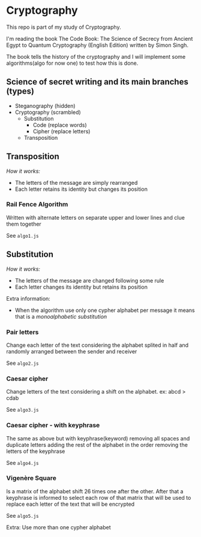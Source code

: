 # Cryptography

This repo is part of my study of Cryptography.

I'm reading the book The Code Book: The Science of Secrecy from Ancient Egypt to Quantum Cryptography (English Edition) written by Simon Singh.

The book tells the history of the cryptography and I will implement some algorithms(algo for now one) to test how this is done.

## Science of secret writing and its main branches (types)

- Steganography (hidden)
- Cryptography (scrambled)
  - Substitution
    - Code (replace words)
    - Cipher (replace letters)
  - Transposition

## Transposition
*How it works:* 
- The letters of the message are simply rearranged
- Each letter retains its identity but changes its position

### Rail Fence Algorithm
Written with alternate letters on separate upper and lower lines and clue them together

See `algo1.js`

## Substitution
*How it works:*
- The letters of the message are changed following some rule
- Each letter changes its identity but retains its position

Extra information:
- When the algorithm use only one cypher alphabet per message it means that is a *monoalphabetic substitution*

### Pair letters
Change each letter of the text considering the alphabet splited in half and randomly arranged between the sender and receiver

See `algo2.js`

### Caesar cipher
Change letters of the text considering a shift on the alphabet. ex: abcd > cdab

See `algo3.js`

### Caesar cipher - with keyphrase
The same as above but with keyphrase(keyword) removing all spaces and duplicate letters adding the rest of the alphabet in the order removing the letters of the keyphrase

See `algo4.js`

### Vigenère Square
Is a matrix of the alphabet shift 26 times one after the other. After that a keyphrase is informed to select each row of that matrix that will be used to replace each letter of the text that will be encrypted

See `algo5.js`

Extra: Use more than one cypher alphabet